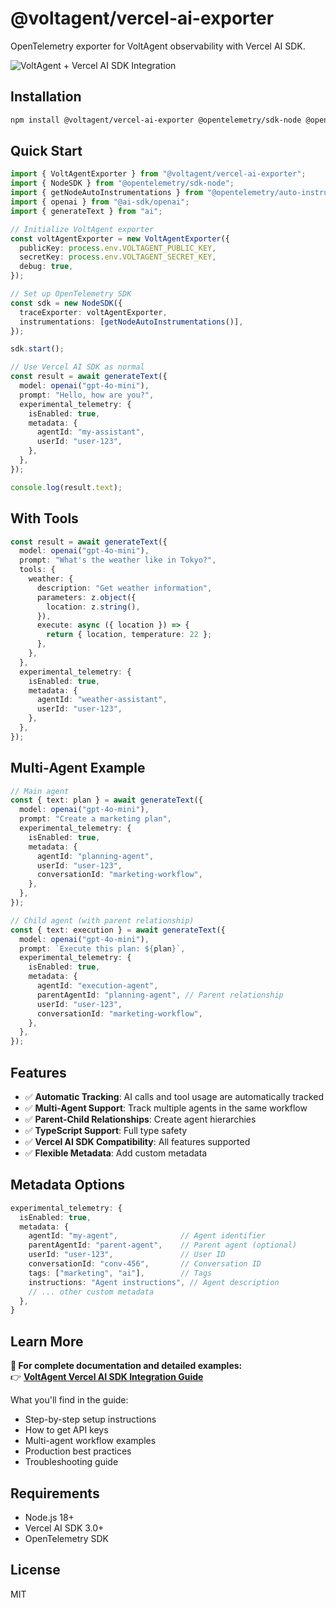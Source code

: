 # @voltagent/vercel-ai-exporter

OpenTelemetry exporter for VoltAgent observability with Vercel AI SDK.

![VoltAgent + Vercel AI SDK Integration](https://cdn.voltagent.dev/docs/vercel-ai-observability-demo/vercel-ai-demo-with-multi-agent.gif)

## Installation

```bash
npm install @voltagent/vercel-ai-exporter @opentelemetry/sdk-node @opentelemetry/auto-instrumentations-node
```

## Quick Start

```typescript
import { VoltAgentExporter } from "@voltagent/vercel-ai-exporter";
import { NodeSDK } from "@opentelemetry/sdk-node";
import { getNodeAutoInstrumentations } from "@opentelemetry/auto-instrumentations-node";
import { openai } from "@ai-sdk/openai";
import { generateText } from "ai";

// Initialize VoltAgent exporter
const voltAgentExporter = new VoltAgentExporter({
  publicKey: process.env.VOLTAGENT_PUBLIC_KEY,
  secretKey: process.env.VOLTAGENT_SECRET_KEY,
  debug: true,
});

// Set up OpenTelemetry SDK
const sdk = new NodeSDK({
  traceExporter: voltAgentExporter,
  instrumentations: [getNodeAutoInstrumentations()],
});

sdk.start();

// Use Vercel AI SDK as normal
const result = await generateText({
  model: openai("gpt-4o-mini"),
  prompt: "Hello, how are you?",
  experimental_telemetry: {
    isEnabled: true,
    metadata: {
      agentId: "my-assistant",
      userId: "user-123",
    },
  },
});

console.log(result.text);
```

## With Tools

```typescript
const result = await generateText({
  model: openai("gpt-4o-mini"),
  prompt: "What's the weather like in Tokyo?",
  tools: {
    weather: {
      description: "Get weather information",
      parameters: z.object({
        location: z.string(),
      }),
      execute: async ({ location }) => {
        return { location, temperature: 22 };
      },
    },
  },
  experimental_telemetry: {
    isEnabled: true,
    metadata: {
      agentId: "weather-assistant",
      userId: "user-123",
    },
  },
});
```

## Multi-Agent Example

```typescript
// Main agent
const { text: plan } = await generateText({
  model: openai("gpt-4o-mini"),
  prompt: "Create a marketing plan",
  experimental_telemetry: {
    isEnabled: true,
    metadata: {
      agentId: "planning-agent",
      userId: "user-123",
      conversationId: "marketing-workflow",
    },
  },
});

// Child agent (with parent relationship)
const { text: execution } = await generateText({
  model: openai("gpt-4o-mini"),
  prompt: `Execute this plan: ${plan}`,
  experimental_telemetry: {
    isEnabled: true,
    metadata: {
      agentId: "execution-agent",
      parentAgentId: "planning-agent", // Parent relationship
      userId: "user-123",
      conversationId: "marketing-workflow",
    },
  },
});
```

## Features

- ✅ **Automatic Tracking**: AI calls and tool usage are automatically tracked
- ✅ **Multi-Agent Support**: Track multiple agents in the same workflow
- ✅ **Parent-Child Relationships**: Create agent hierarchies
- ✅ **TypeScript Support**: Full type safety
- ✅ **Vercel AI SDK Compatibility**: All features supported
- ✅ **Flexible Metadata**: Add custom metadata

## Metadata Options

```typescript
experimental_telemetry: {
  isEnabled: true,
  metadata: {
    agentId: "my-agent",              // Agent identifier
    parentAgentId: "parent-agent",    // Parent agent (optional)
    userId: "user-123",               // User ID
    conversationId: "conv-456",       // Conversation ID
    tags: ["marketing", "ai"],        // Tags
    instructions: "Agent instructions", // Agent description
    // ... other custom metadata
  },
}
```

## Learn More

**📖 For complete documentation and detailed examples:**  
👉 **[VoltAgent Vercel AI SDK Integration Guide](https://voltagent.dev/voltops-llm-observability-docs/vercel-ai/)**

What you'll find in the guide:

- Step-by-step setup instructions
- How to get API keys
- Multi-agent workflow examples
- Production best practices
- Troubleshooting guide

## Requirements

- Node.js 18+
- Vercel AI SDK 3.0+
- OpenTelemetry SDK

## License

MIT
